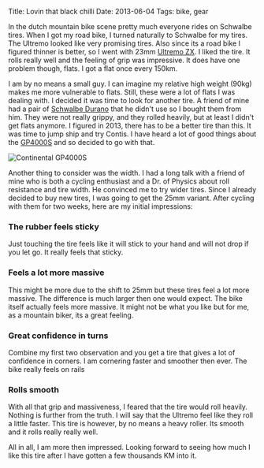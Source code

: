 Title: Lovin that black chilli
Date: 2013-06-04
Tags: bike, gear

In the dutch mountain bike scene pretty much everyone rides on Schwalbe tires. When I got my road bike, I turned naturally to Schwalbe for my tires. The Ultremo looked like very promising tires. Also since its a road bike I figured thinner is better, so I went with 23mm [Ultremo ZX](http://schwalbe.com/gbl/en/produkte/race/produkt/index.php5?flash=0&ID_Produktgruppe=46&ID_Produkt=245&ID_Land=38&ID_Sprache=2&ID_Einsatzbereich=11&tn_mainPoint=Produkte&tn_subPoint=Race). I liked the tire. It rolls really well and the feeling of grip was impressive. It does have one problem though, flats. I got a flat once every 150km.

I am by no means a small guy. I can imagine my relative high weight (90kg) makes me more vulnerable to flats. Still, these were a lot of flats I was dealing with. I decided it was time to look for another tire. A friend of mine had a pair of [Schwalbe Durano](http://schwalbe.com/gbl/en/produkte/race/produkt/index.php5?flash=0&ID_Produktgruppe=47&ID_Produkt=199&ID_Land=38&ID_Sprache=2&ID_Einsatzbereich=11&tn_mainPoint=Produkte&tn_subPoint=Race) that he didn't use so I bought them from him. They were not really grippy, and they rolled heavily, but at least I didn't get flats anymore. I figured in 2013, there has to be a better tire than this. It was time to jump ship and try Contis. I have heard a lot of good things about the [GP4000S](http://www.conti-online.com/www/bicycle_de_en/themes/race/racetyres/gp4000S_en.html) and so decided to go with that.

![Continental GP4000S](/static/images/2013-conti4000s.jpg)

Another thing to consider was the width. I had a long talk with a friend of mine who is both a cycling enthusiast and a Dr. of Physics about roll resistance and tire width. He convinced me to try wider tires. Since I already decided to buy new tires, I was going to get the 25mm variant. After cycling with them for two weeks, here are my initial impressions:

### The rubber feels sticky
Just touching the tire feels like it will stick to your hand and will not drop if you let go. It really feels that sticky.

### Feels a lot more massive
This might be more due to the shift to 25mm but these tires feel a lot more massive. The difference is much larger then one would expect. The bike itself actually feels more massive. It might not be what you like but for me, as a mountain biker, its a great feeling.

### Great confidence in turns
Combine my first two observation and you get a tire that gives a lot of confidence in corners. I am cornering faster and smoother then ever. The bike really feels on rails

### Rolls smooth
With all that grip and massiveness, I feared that the tire would roll heavily. Nothing is further from the truth. I will say that the Ultremo feel like they roll a little faster. This tire is however, by no means a heavy roller. Its smooth and it rolls really really well.

All in all, I am more then impressed. Looking forward to seeing how much I like this tire after I have gotten a few thousands KM into it.